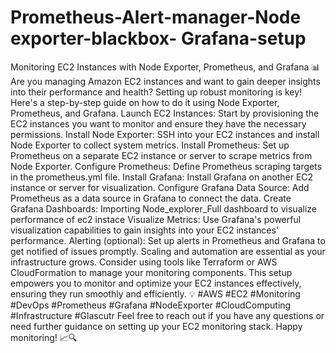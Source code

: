 # Prometheus-Alert-manager-Node exporter-blackbox- Grafana-setup

Monitoring EC2 Instances with Node Exporter, Prometheus, and Grafana 📊
Are you managing Amazon EC2 instances and want to gain deeper insights into their performance and health? Setting up robust monitoring is key! Here's a step-by-step guide on how to do it using Node Exporter, Prometheus, and Grafana.
Launch EC2 Instances: Start by provisioning the EC2 instances you want to monitor and ensure they have the necessary permissions.
Install Node Exporter: SSH into your EC2 instances and install Node Exporter to collect system metrics.
Install Prometheus: Set up Prometheus on a separate EC2 instance or server to scrape metrics from Node Exporter.
Configure Prometheus: Define Prometheus scraping targets in the prometheus.yml file.
Install Grafana: Install Grafana on another EC2 instance or server for visualization.
Configure Grafana Data Source: Add Prometheus as a data source in Grafana to connect the data.
Create Grafana Dashboards: Importing Node_explorer_Full dashboard to visualize performance of ec2 instace
Visualize Metrics: Use Grafana's powerful visualization capabilities to gain insights into your EC2 instances' performance.
Alerting (optional): Set up alerts in Prometheus and Grafana to get notified of issues promptly.
Scaling and automation are essential as your infrastructure grows. Consider using tools like Terraform or AWS CloudFormation to manage your monitoring components.
This setup empowers you to monitor and optimize your EC2 instances effectively, ensuring they run smoothly and efficiently. 💡
#AWS #EC2 #Monitoring #DevOps #Prometheus #Grafana #NodeExporter #CloudComputing #Infrastructure #Glascutr
Feel free to reach out if you have any questions or need further guidance on setting up your EC2 monitoring stack. Happy monitoring! 📈🔍
